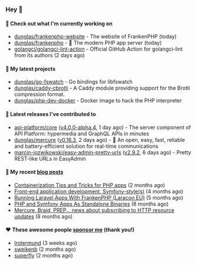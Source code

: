 ### Hey 👋

#### 👷 Check out what I'm currently working on

- [dunglas/frankenphp-website](https://github.com/dunglas/frankenphp-website) - The website of FrankenPHP (today)
- [dunglas/frankenphp](https://github.com/dunglas/frankenphp) - 🧟 The modern PHP app server (today)
- [golangci/golangci-lint-action](https://github.com/golangci/golangci-lint-action) - Official GitHub Action for golangci-lint from its authors (2 days ago)

#### 🌱 My latest projects

- [dunglas/go-fswatch](https://github.com/dunglas/go-fswatch) - Go bindings for libfswatch
- [dunglas/caddy-cbrotli](https://github.com/dunglas/caddy-cbrotli) - A Caddy module providing support for the Brotli compression format.
- [dunglas/php-dev-docker](https://github.com/dunglas/php-dev-docker) - Docker image to hack the PHP interpreter

#### 🔭 Latest releases I've contributed to

- [api-platform/core](https://github.com/api-platform/core) ([v4.0.0-alpha.4](https://github.com/api-platform/core/releases/tag/v4.0.0-alpha.4), 1 day ago) - The server component of API Platform: hypermedia and GraphQL APIs in minutes
- [dunglas/mercure](https://github.com/dunglas/mercure) ([v0.16.3](https://github.com/dunglas/mercure/releases/tag/v0.16.3), 2 days ago) - 🪽 An open, easy, fast, reliable and battery-efficient solution for real-time communications
- [marcin-jozwikowski/easy-admin-pretty-urls](https://github.com/marcin-jozwikowski/easy-admin-pretty-urls) ([v2.9.2](https://github.com/marcin-jozwikowski/easy-admin-pretty-urls/releases/tag/v2.9.2), 6 days ago) - Pretty REST-like URLs in EasyAdmin

#### 📜 My recent [blog posts](https://dunglas.fr)

- [Containerization Tips and Tricks for PHP apps](https://dunglas.dev/2024/05/containerization-tips-and-tricks-for-php-apps/) (2 months ago)
- [Front-end application development, Symfony-style(s)](https://dunglas.dev/2024/04/front-end-application-development-symfony-styles/) (4 months ago)
- [Running Laravel Apps With FrankenPHP (Laracon EU)](https://dunglas.dev/2024/02/running-laravel-apps-with-frankenphp-laracon-eu/) (5 months ago)
- [PHP and Symfony Apps As Standalone Binaries](https://dunglas.dev/2023/12/php-and-symfony-apps-as-standalone-binaries/) (8 months ago)
- [Mercure, Braid, PREP… news about subscribing to HTTP resource updates](https://dunglas.dev/2023/11/mercure-braid-prep-news-about-subscribing-to-http-resource-updates/) (8 months ago)

#### ❤️ These awesome people [sponsor me](https://github.com/sponsors/dunglas) (thank you!)

- [lrotermund](https://github.com/lrotermund) (3 weeks ago)
- [sweikenb](https://github.com/sweikenb) (2 months ago)
- [superfly](https://github.com/superfly) (2 months ago)
